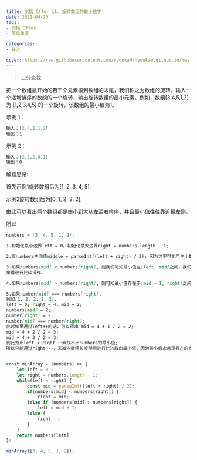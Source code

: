 ```yaml
---
title: 剑指 Offer 11. 旋转数组的最小数字 
date: 2021-04-20 
tags:
- 剑指 Offer
- 简单难度

categories:
- 算法

cover: https://raw.githubusercontent.com/HyoukaM/hyoukam.github.io/master/assets/image/%E5%89%91%E6%8C%87offer.jpeg
---
```


>二分查找

把一个数组最开始的若干个元素搬到数组的末尾，我们称之为数组的旋转。输入一个递增排序的数组的一个旋转，输出旋转数组的最小元素。例如，数组[3,4,5,1,2] 为 [1,2,3,4,5] 的一个旋转，该数组的最小值为1。

示例 1：

```javascript
输入：[3,4,5,1,2]
输出：1
```

示例 2：

```javascript
输入：[2,2,2,0,1]
输出：0
```

解题思路:

首先示例1旋转数组后为[1, 2, 3, 4, 5],

示例2旋转数组后为[0, 1, 2, 2, 2],

由此可以看出两个数组都是由小到大从左至右排序，并且最小值往往靠近最左侧，

所以

```markdown
numbers = [3, 4, 5, 1, 2];

1.初始化最小边界left = 0，初始化最大边界right = numbers.length - 1;

2.取numbers中间值middle = parseInt((left + right) / 2); 因为这里可能产生小数，所以我们要对他进行取整数操作；

3.如果numbers[mid] < numbers[right], 则我们可知最小值在[left, mid]之间，我们将最大边界right = mid；
接着进行比较操作。

4.如果numbers[mid] > numbers[right], 则可知最小值存在于[mid + 1, right]之间，我们将最小边界left = mid + 1;

5.如果number[mid] === numbers[right], 
例如[1, 2, 2, 2, 2], 
left = 0; right = 4; mid = 2;
numbers[mid] = 2;
number[right] = 2;
number[mid] === number[right];
此时如果通过left++的话，可以得出 mid = 4 + 1 / 2 = 2;
mid = 4 + 2 / 2 = 3;
mid = 4 + 3 / 2 = 3;
到此为止left < right 一直找不出numbers的最小值;
所以只能通过right --，来减少数组长度然后进行比较取出最小值，因为最小值永远是靠左的而不是靠右的；
```

```javascript

const minArray = (numbers) => {
    let left = 0 ;
    let right = numbers.length - 1;
    while(left < right) {
        const mid = parseInt((left + right) / 2);
        if(numbers[mid] < numbers[right]) {
            right = mid;
        }else if (numbers[mid] > numbers[right]) {
            left = mid + 1;
        }else {
            right --;
        }
    }
    return numbers[left];
};

minArray([3, 4, 5, 1, 2]);

```
